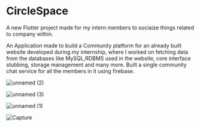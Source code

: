 # CircleSpace

A new Flutter project made for my intern members to sociaize things related to company within.

An Application made to build a Community platform for an already built website developed during my internship, where I worked on fetching data from the databases like MySQL,RDBMS used in the website, core interface stubbing, storage management and many more. Built a single community chat service for all the members  in it using firebase.

![unnamed (2)](https://user-images.githubusercontent.com/54052517/148190504-ce4d3887-0815-4c45-9c86-d176bae1ad1b.jpg)

![unnamed (3)](https://user-images.githubusercontent.com/54052517/148190518-31ec248e-a796-40d1-993b-d0014ff8302a.jpg)


![unnamed (1)](https://user-images.githubusercontent.com/54052517/148190494-b6407c4c-1bd5-4371-9c58-8c26d133999d.jpg)


![Capture](https://user-images.githubusercontent.com/54052517/148189808-9bf51e3c-062d-4e27-9068-f98e9424ca0c.PNG)
